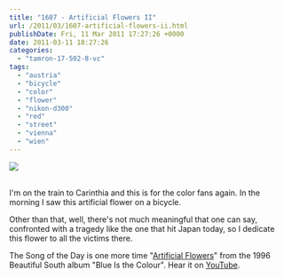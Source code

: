 ```yaml
---
title: "1607 - Artificial Flowers II"
url: /2011/03/1607-artificial-flowers-ii.html
publishDate: Fri, 11 Mar 2011 17:27:26 +0000
date: 2011-03-11 18:27:26
categories: 
  - "tamron-17-502-8-vc"
tags: 
  - "austria"
  - "bicycle"
  - "color"
  - "flower"
  - "nikon-d300"
  - "red"
  - "street"
  - "vienna"
  - "wien"
---
```

<div class="container">
<div class="center"><a target="_blank" href="https://d25zfm9zpd7gm5.cloudfront.net/1200x1200/2011/20110311_082943_ps.jpg"><img src="https://d25zfm9zpd7gm5.cloudfront.net/0600x0600/2011/20110311_082943_ps.jpg" /></a></div>
</div>
<br />

I'm on the train to Carinthia and this is for the color fans again. In the morning I saw this artificial flower on a bicycle.

 Other than that, well, there's not much meaningful that one can say, confronted with a tragedy like the one that hit Japan today, so I dedicate this flower to all the victims there.

The Song of the Day is one more time "<a target="_blank" href="http://www.lyricsmode.com/lyrics/b/bobby_darin/artificial_flowers.html">Artificial Flowers</a>" from the 1996 Beautiful South album "Blue Is the Colour". Hear it on <a target="_blank" href="http://www.youtube.com/watch?v=00t3PR_9IB8">YouTube</a>.

